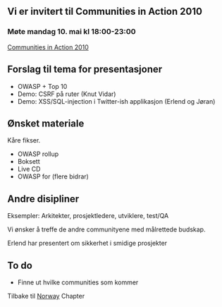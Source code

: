 ## Vi er invitert til Communities in Action 2010

### Møte mandag 10. mai kl 18:00-23:00

[Communities in
Action 2010](http://wiki.cantara.no/display/PE/Communities+in+Action+2010)

## Forslag til tema for presentasjoner

  - OWASP + Top 10
  - Demo: CSRF på ruter (Knut Vidar)
  - Demo: XSS/SQL-injection i Twitter-ish applikasjon (Erlend og Jøran)

## Ønsket materiale

Kåre fikser.

  - OWASP rollup
  - Boksett
  - Live CD
  - OWASP for <disiplin> (flere bidrar)

## Andre disipliner

Eksempler: Arkitekter, prosjektledere, utviklere, test/QA

Vi ønsker å treffe de andre communityene med målrettede budskap.

Erlend har presentert om sikkerhet i smidige prosjekter

## To do

  - Finne ut hvilke communities som kommer

Tilbake til [Norway](Norway "wikilink") Chapter